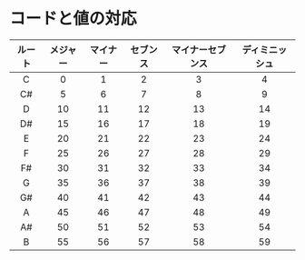 # コードと値の対応
|ルート|メジャー|マイナー|セブンス|マイナーセブンス|ディミニッシュ|
|:-:|:-:|:-:|:-:|:-:|:-:|
|C|0|1|2|3|4|
|C#|5|6|7|8|9|
|D|10|11|12|13|14|
|D#|15|16|17|18|19|
|E|20|21|22|23|24|
|F|25|26|27|28|29|
|F#|30|31|32|33|34|
|G|35|36|37|38|39|
|G#|40|41|42|43|44|
|A|45|46|47|48|49|
|A#|50|51|52|53|54|
|B|55|56|57|58|59|